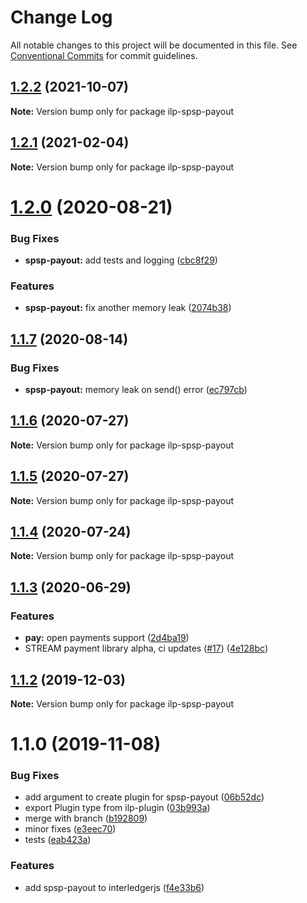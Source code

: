 # Change Log

All notable changes to this project will be documented in this file.
See [Conventional Commits](https://conventionalcommits.org) for commit guidelines.

## [1.2.2](https://github.com/interledgerjs/interledgerjs/compare/ilp-spsp-payout@1.2.1...ilp-spsp-payout@1.2.2) (2021-10-07)

**Note:** Version bump only for package ilp-spsp-payout

## [1.2.1](https://github.com/interledgerjs/interledgerjs/compare/ilp-spsp-payout@1.2.0...ilp-spsp-payout@1.2.1) (2021-02-04)

**Note:** Version bump only for package ilp-spsp-payout

# [1.2.0](https://github.com/interledgerjs/interledgerjs/compare/ilp-spsp-payout@1.1.7...ilp-spsp-payout@1.2.0) (2020-08-21)

### Bug Fixes

- **spsp-payout:** add tests and logging ([cbc8f29](https://github.com/interledgerjs/interledgerjs/commit/cbc8f29e4220d1e19d319ac7ebb57b85a4f73876))

### Features

- **spsp-payout:** fix another memory leak ([2074b38](https://github.com/interledgerjs/interledgerjs/commit/2074b38842ad0fcb149aa2edc441fb30daa68308))

## [1.1.7](https://github.com/interledgerjs/interledgerjs/compare/ilp-spsp-payout@1.1.6...ilp-spsp-payout@1.1.7) (2020-08-14)

### Bug Fixes

- **spsp-payout:** memory leak on send() error ([ec797cb](https://github.com/interledgerjs/interledgerjs/commit/ec797cb7cfea649f158637ad4393fa5da3fc7be3))

## [1.1.6](https://github.com/interledgerjs/interledgerjs/compare/ilp-spsp-payout@1.1.5...ilp-spsp-payout@1.1.6) (2020-07-27)

**Note:** Version bump only for package ilp-spsp-payout

## [1.1.5](https://github.com/interledgerjs/interledgerjs/compare/ilp-spsp-payout@1.1.4...ilp-spsp-payout@1.1.5) (2020-07-27)

**Note:** Version bump only for package ilp-spsp-payout

## [1.1.4](https://github.com/interledgerjs/interledgerjs/compare/ilp-spsp-payout@1.1.3...ilp-spsp-payout@1.1.4) (2020-07-24)

**Note:** Version bump only for package ilp-spsp-payout

## [1.1.3](https://github.com/interledgerjs/interledgerjs/compare/ilp-spsp-payout@1.1.2...ilp-spsp-payout@1.1.3) (2020-06-29)

### Features

- **pay:** open payments support ([2d4ba19](https://github.com/interledgerjs/interledgerjs/commit/2d4ba19275b444e46845a9114537b624d939f5ae))
- STREAM payment library alpha, ci updates ([#17](https://github.com/interledgerjs/interledgerjs/issues/17)) ([4e128bc](https://github.com/interledgerjs/interledgerjs/commit/4e128bcee372144c1324a73e8b51223a0b133f2e))

## [1.1.2](https://github.com/interledgerjs/interledgerjs/compare/ilp-spsp-payout@1.1.1...ilp-spsp-payout@1.1.2) (2019-12-03)

**Note:** Version bump only for package ilp-spsp-payout

# 1.1.0 (2019-11-08)

### Bug Fixes

- add argument to create plugin for spsp-payout ([06b52dc](https://github.com/interledgerjs/interledgerjs/commit/06b52dc))
- export Plugin type from ilp-plugin ([03b993a](https://github.com/interledgerjs/interledgerjs/commit/03b993a))
- merge with branch ([b192809](https://github.com/interledgerjs/interledgerjs/commit/b192809))
- minor fixes ([e3eec70](https://github.com/interledgerjs/interledgerjs/commit/e3eec70))
- tests ([eab423a](https://github.com/interledgerjs/interledgerjs/commit/eab423a))

### Features

- add spsp-payout to interledgerjs ([f4e33b6](https://github.com/interledgerjs/interledgerjs/commit/f4e33b6))
